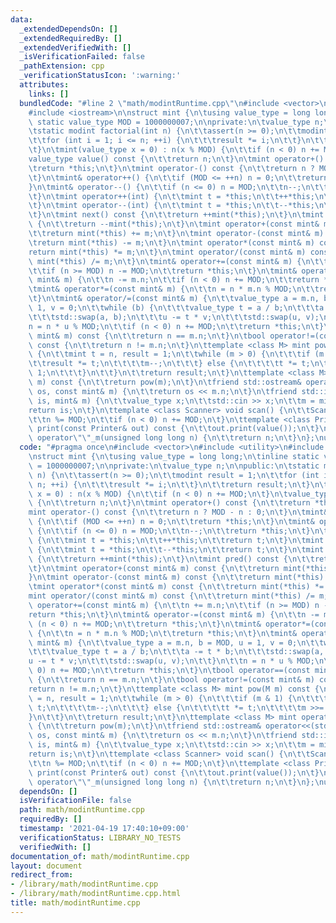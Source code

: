```yaml
---
data:
  _extendedDependsOn: []
  _extendedRequiredBy: []
  _extendedVerifiedWith: []
  _isVerificationFailed: false
  _pathExtension: cpp
  _verificationStatusIcon: ':warning:'
  attributes:
    links: []
  bundledCode: "#line 2 \"math/modintRuntime.cpp\"\n#include <vector>\n#include <utility>\n\
    #include <iostream>\n\nstruct mint {\n\tusing value_type = long long;\n\tinline\
    \ static value_type MOD = 1000000007;\n\nprivate:\n\tvalue_type n;\n\npublic:\n\
    \tstatic modint factorial(int n) {\n\t\tassert(n >= 0);\n\t\tmodint result = 1;\n\
    \t\tfor (int i = 1; i <= n; ++i) {\n\t\t\tresult *= i;\n\t\t}\n\t\treturn result;\n\
    \t}\n\tmint(value_type x = 0) : n(x % MOD) {\n\t\tif (n < 0) n += MOD;\n\t}\n\t\
    value_type value() const {\n\t\treturn n;\n\t}\n\tmint operator+() const {\n\t\
    \treturn *this;\n\t}\n\tmint operator-() const {\n\t\treturn n ? MOD - n : 0;\n\
    \t}\n\tmint& operator++() {\n\t\tif (MOD <= ++n) n = 0;\n\t\treturn *this;\n\t\
    }\n\tmint& operator--() {\n\t\tif (n <= 0) n = MOD;\n\t\tn--;\n\t\treturn *this;\n\
    \t}\n\tmint operator++(int) {\n\t\tmint t = *this;\n\t\t++*this;\n\t\treturn t;\n\
    \t}\n\tmint operator--(int) {\n\t\tmint t = *this;\n\t\t--*this;\n\t\treturn t;\n\
    \t}\n\tmint next() const {\n\t\treturn ++mint(*this);\n\t}\n\tmint pred() const\
    \ {\n\t\treturn --mint(*this);\n\t}\n\tmint operator+(const mint& m) const {\n\
    \t\treturn mint(*this) += m;\n\t}\n\tmint operator-(const mint& m) const {\n\t\
    \treturn mint(*this) -= m;\n\t}\n\tmint operator*(const mint& m) const {\n\t\t\
    return mint(*this) *= m;\n\t}\n\tmint operator/(const mint& m) const {\n\t\treturn\
    \ mint(*this) /= m;\n\t}\n\tmint& operator+=(const mint& m) {\n\t\tn += m.n;\n\
    \t\tif (n >= MOD) n -= MOD;\n\t\treturn *this;\n\t}\n\tmint& operator-=(const\
    \ mint& m) {\n\t\tn -= m.n;\n\t\tif (n < 0) n += MOD;\n\t\treturn *this;\n\t}\n\
    \tmint& operator*=(const mint& m) {\n\t\tn = n * m.n % MOD;\n\t\treturn *this;\n\
    \t}\n\tmint& operator/=(const mint& m) {\n\t\tvalue_type a = m.n, b = MOD, u =\
    \ 1, v = 0;\n\t\twhile (b) {\n\t\t\tvalue_type t = a / b;\n\t\t\ta -= t * b;\n\
    \t\t\tstd::swap(a, b);\n\t\t\tu -= t * v;\n\t\t\tstd::swap(u, v);\n\t\t}\n\t\t\
    n = n * u % MOD;\n\t\tif (n < 0) n += MOD;\n\t\treturn *this;\n\t}\n\tbool operator==(const\
    \ mint& m) const {\n\t\treturn n == m.n;\n\t}\n\tbool operator!=(const mint& m)\
    \ const {\n\t\treturn n != m.n;\n\t}\n\ttemplate <class M> mint pow(M m) const\
    \ {\n\t\tmint t = n, result = 1;\n\t\twhile (m > 0) {\n\t\t\tif (m & 1) {\n\t\t\
    \t\tresult *= t;\n\t\t\t\tm--;\n\t\t\t} else {\n\t\t\t\tt *= t;\n\t\t\t\tm >>=\
    \ 1;\n\t\t\t}\n\t\t}\n\t\treturn result;\n\t}\n\ttemplate <class M> mint operator^(M\
    \ m) const {\n\t\treturn pow(m);\n\t}\n\tfriend std::ostream& operator<<(std::ostream&\
    \ os, const mint& m) {\n\t\treturn os << m.n;\n\t}\n\tfriend std::istream& operator>>(std::istream&\
    \ is, mint& m) {\n\t\tvalue_type x;\n\t\tstd::cin >> x;\n\t\tm = mint(x);\n\t\t\
    return is;\n\t}\n\ttemplate <class Scanner> void scan() {\n\t\tScanner::scan(n);\n\
    \t\tn %= MOD;\n\t\tif (n < 0) n += MOD;\n\t}\n\ttemplate <class Printer> void\
    \ print(const Printer& out) const {\n\t\tout.print(value());\n\t}\n\tfriend mint\
    \ operator\"\"_m(unsigned long long n) {\n\t\treturn n;\n\t}\n};\nusing VM = vector<mint>;\n"
  code: "#pragma once\n#include <vector>\n#include <utility>\n#include <iostream>\n\
    \nstruct mint {\n\tusing value_type = long long;\n\tinline static value_type MOD\
    \ = 1000000007;\n\nprivate:\n\tvalue_type n;\n\npublic:\n\tstatic modint factorial(int\
    \ n) {\n\t\tassert(n >= 0);\n\t\tmodint result = 1;\n\t\tfor (int i = 1; i <=\
    \ n; ++i) {\n\t\t\tresult *= i;\n\t\t}\n\t\treturn result;\n\t}\n\tmint(value_type\
    \ x = 0) : n(x % MOD) {\n\t\tif (n < 0) n += MOD;\n\t}\n\tvalue_type value() const\
    \ {\n\t\treturn n;\n\t}\n\tmint operator+() const {\n\t\treturn *this;\n\t}\n\t\
    mint operator-() const {\n\t\treturn n ? MOD - n : 0;\n\t}\n\tmint& operator++()\
    \ {\n\t\tif (MOD <= ++n) n = 0;\n\t\treturn *this;\n\t}\n\tmint& operator--()\
    \ {\n\t\tif (n <= 0) n = MOD;\n\t\tn--;\n\t\treturn *this;\n\t}\n\tmint operator++(int)\
    \ {\n\t\tmint t = *this;\n\t\t++*this;\n\t\treturn t;\n\t}\n\tmint operator--(int)\
    \ {\n\t\tmint t = *this;\n\t\t--*this;\n\t\treturn t;\n\t}\n\tmint next() const\
    \ {\n\t\treturn ++mint(*this);\n\t}\n\tmint pred() const {\n\t\treturn --mint(*this);\n\
    \t}\n\tmint operator+(const mint& m) const {\n\t\treturn mint(*this) += m;\n\t\
    }\n\tmint operator-(const mint& m) const {\n\t\treturn mint(*this) -= m;\n\t}\n\
    \tmint operator*(const mint& m) const {\n\t\treturn mint(*this) *= m;\n\t}\n\t\
    mint operator/(const mint& m) const {\n\t\treturn mint(*this) /= m;\n\t}\n\tmint&\
    \ operator+=(const mint& m) {\n\t\tn += m.n;\n\t\tif (n >= MOD) n -= MOD;\n\t\t\
    return *this;\n\t}\n\tmint& operator-=(const mint& m) {\n\t\tn -= m.n;\n\t\tif\
    \ (n < 0) n += MOD;\n\t\treturn *this;\n\t}\n\tmint& operator*=(const mint& m)\
    \ {\n\t\tn = n * m.n % MOD;\n\t\treturn *this;\n\t}\n\tmint& operator/=(const\
    \ mint& m) {\n\t\tvalue_type a = m.n, b = MOD, u = 1, v = 0;\n\t\twhile (b) {\n\
    \t\t\tvalue_type t = a / b;\n\t\t\ta -= t * b;\n\t\t\tstd::swap(a, b);\n\t\t\t\
    u -= t * v;\n\t\t\tstd::swap(u, v);\n\t\t}\n\t\tn = n * u % MOD;\n\t\tif (n <\
    \ 0) n += MOD;\n\t\treturn *this;\n\t}\n\tbool operator==(const mint& m) const\
    \ {\n\t\treturn n == m.n;\n\t}\n\tbool operator!=(const mint& m) const {\n\t\t\
    return n != m.n;\n\t}\n\ttemplate <class M> mint pow(M m) const {\n\t\tmint t\
    \ = n, result = 1;\n\t\twhile (m > 0) {\n\t\t\tif (m & 1) {\n\t\t\t\tresult *=\
    \ t;\n\t\t\t\tm--;\n\t\t\t} else {\n\t\t\t\tt *= t;\n\t\t\t\tm >>= 1;\n\t\t\t\
    }\n\t\t}\n\t\treturn result;\n\t}\n\ttemplate <class M> mint operator^(M m) const\
    \ {\n\t\treturn pow(m);\n\t}\n\tfriend std::ostream& operator<<(std::ostream&\
    \ os, const mint& m) {\n\t\treturn os << m.n;\n\t}\n\tfriend std::istream& operator>>(std::istream&\
    \ is, mint& m) {\n\t\tvalue_type x;\n\t\tstd::cin >> x;\n\t\tm = mint(x);\n\t\t\
    return is;\n\t}\n\ttemplate <class Scanner> void scan() {\n\t\tScanner::scan(n);\n\
    \t\tn %= MOD;\n\t\tif (n < 0) n += MOD;\n\t}\n\ttemplate <class Printer> void\
    \ print(const Printer& out) const {\n\t\tout.print(value());\n\t}\n\tfriend mint\
    \ operator\"\"_m(unsigned long long n) {\n\t\treturn n;\n\t}\n};\nusing VM = vector<mint>;\n"
  dependsOn: []
  isVerificationFile: false
  path: math/modintRuntime.cpp
  requiredBy: []
  timestamp: '2021-04-19 17:40:10+09:00'
  verificationStatus: LIBRARY_NO_TESTS
  verifiedWith: []
documentation_of: math/modintRuntime.cpp
layout: document
redirect_from:
- /library/math/modintRuntime.cpp
- /library/math/modintRuntime.cpp.html
title: math/modintRuntime.cpp
---
```

